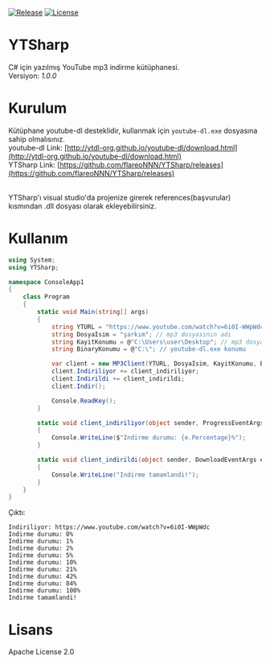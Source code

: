 [![Release](https://img.shields.io/github/v/release/flareoNNN/YTSharp "Release")](https://github.com/flareoNNN/YTSharp/releases "Release")
[![License](https://img.shields.io/github/license/flareoNNN/YTSharp "License")](https://github.com/flareoNNN/YTSharp/blob/master/LICENSE "License")

# YTSharp

C# için yazılmış YouTube mp3 indirme kütüphanesi.<br>
Versiyon: *1.0.0*

# Kurulum

Kütüphane youtube-dl desteklidir, kullanmak için `youtube-dl.exe` dosyasına sahip olmalısınız.<br>
youtube-dl Link: [http://ytdl-org.github.io/youtube-dl/download.html](http://ytdl-org.github.io/youtube-dl/download.html)<br>
YTSharp Link: [https://github.com/flareoNNN/YTSharp/releases](https://github.com/flareoNNN/YTSharp/releases)<br><br>

YTSharp'ı visual studio'da projenize girerek references(başvurular) kısmından .dll dosyası olarak ekleyebilirsiniz.

# Kullanım

````c#
using System;
using YTSharp;

namespace ConsoleApp1
{
    class Program
    {
        static void Main(string[] args)
        {
            string YTURL = "https://www.youtube.com/watch?v=6i0I-WWpWdc"; // indirilecek dosyanın youtube adresi
            string DosyaIsim = "şarkım"; // mp3 dosyasının adı
            string KayitKonumu = @"C:\Users\user\Desktop"; // mp3 dosyasının kaydedileceği konum
            string BinaryKonumu = @"C:\"; // youtube-dl.exe konumu

            var client = new MP3Client(YTURL, DosyaIsim, KayitKonumu, BinaryKonumu);
            client.Indiriliyor += client_indiriliyor;
            client.Indirildi += client_indirildi;
            client.Indir();

            Console.ReadKey();
        }

        static void client_indiriliyor(object sender, ProgressEventArgs e)
        {
            Console.WriteLine($"Indirme durumu: {e.Percentage}%");
        }

        static void client_indirildi(object sender, DownloadEventArgs e)
        {
            Console.WriteLine("Indirme tamamlandi!");
        }
    }
}
````

Çıktı:
````
Indiriliyor: https://www.youtube.com/watch?v=6i0I-WWpWdc
Indirme durumu: 0%
Indirme durumu: 1%
Indirme durumu: 2%
Indirme durumu: 5%
Indirme durumu: 10%
Indirme durumu: 21%
Indirme durumu: 42%
Indirme durumu: 84%
Indirme durumu: 100%
Indirme tamamlandi!
````

# Lisans

Apache License 2.0